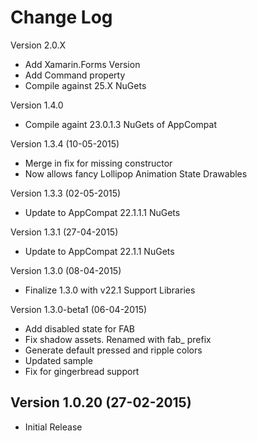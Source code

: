 Change Log
==========
Version 2.0.X
* Add Xamarin.Forms Version
* Add Command property
* Compile against 25.X NuGets

Version 1.4.0
* Compile againt 23.0.1.3 NuGets of AppCompat

Version 1.3.4 (10-05-2015)
* Merge in fix for missing constructor
* Now allows fancy Lollipop Animation State Drawables

Version 1.3.3 (02-05-2015)
* Update to AppCompat 22.1.1.1 NuGets

Version 1.3.1 (27-04-2015)
* Update to AppCompat 22.1.1 NuGets

Version 1.3.0 (08-04-2015)
* Finalize 1.3.0 with v22.1 Support Libraries

Version 1.3.0-beta1 (06-04-2015)
* Add disabled state for FAB
* Fix shadow assets. Renamed with fab_ prefix
* Generate default pressed and ripple colors
* Updated sample
* Fix for gingerbread support

Version 1.0.20 (27-02-2015)
-------------
* Initial Release
